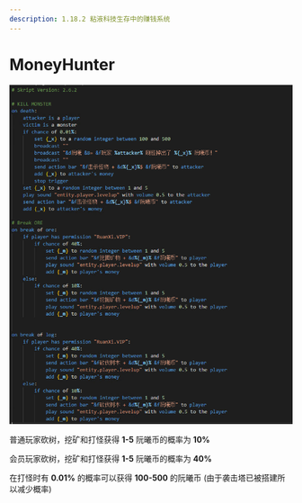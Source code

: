 ```yaml
---
description: 1.18.2 粘液科技生存中的赚钱系统
---
```


# MoneyHunter

![由于写的蛮垃圾的给各位大佬帮忙改良改良](<../.gitbook/assets/image (5).png>)

普通玩家砍树，挖矿和打怪获得 **1-5** 阮曦币的概率为 **10%**

会员玩家砍树，挖矿和打怪获得 **1-5** 阮曦币的概率为 **40%**

在打怪时有 **0.01%** 的概率可以获得 **100-500** 的阮曦币 (由于袭击塔已被搭建所以减少概率)
